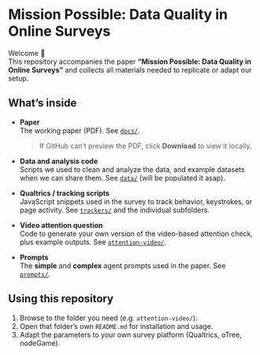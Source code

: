 # Mission Possible: Data Quality in Online Surveys

Welcome 👋  
This repository accompanies the paper **“Mission Possible: Data Quality in Online Surveys”** and collects all materials needed to replicate or adapt our setup.

## What’s inside

- **Paper**  
  The working paper (PDF). See [`docs/`](docs/).  
  > If GitHub can’t preview the PDF, click **Download** to view it locally.

- **Data and analysis code**  
  Scripts we used to clean and analyze the data, and example datasets when we can share them. See [`data/`](data/) (will be populated it asap).

- **Qualtrics / tracking scripts**  
  JavaScript snippets used in the survey to track behavior, keystrokes, or page activity. See [`trackers/`](trackers/) and the individual subfolders.

- **Video attention question**  
  Code to generate your own version of the video-based attention check, plus example outputs. See [`attention-video/`](attention-video/).
  
- **Prompts**  
  The **simple** and **complex** agent prompts used in the paper. See [`prompts/`](prompts/).


## Using this repository

1. Browse to the folder you need (e.g. `attention-video/`).
2. Open that folder’s own `README.md` for installation and usage.
3. Adapt the parameters to your own survey platform (Qualtrics, oTree, nodeGame).

